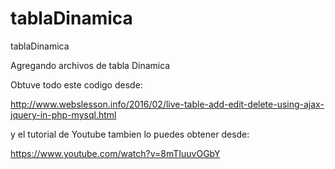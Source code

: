 # tablaDinamica
tablaDinamica

Agregando archivos de tabla Dinamica


Obtuve todo este codigo desde:

http://www.webslesson.info/2016/02/live-table-add-edit-delete-using-ajax-jquery-in-php-mysql.html


y el tutorial de Youtube tambien lo puedes obtener desde:


https://www.youtube.com/watch?v=8mTIuuvOGbY


